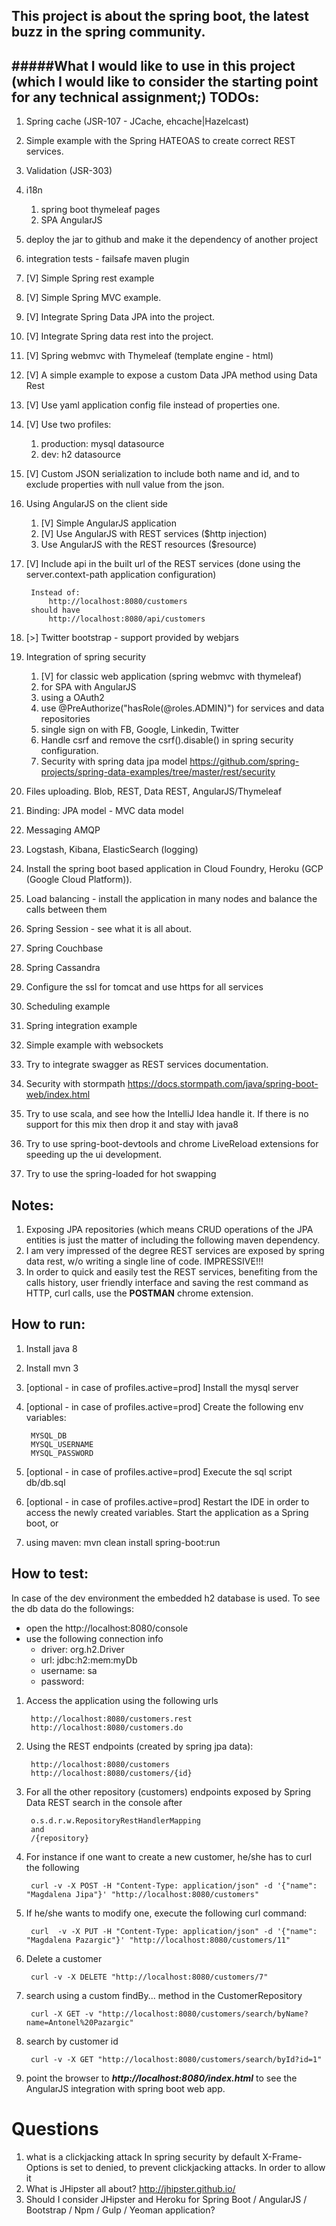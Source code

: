 ## This project is about the spring boot, the latest buzz in the spring community.

#####What I would like to use in this project (which I would like to consider the starting point for any technical assignment;) 
TODOs:
-
1. Spring cache (JSR-107 - JCache, ehcache|Hazelcast)
1. Simple example with the Spring HATEOAS to create correct REST services.
1. Validation (JSR-303)
1. i18n
    1. spring boot thymeleaf pages
    1. SPA AngularJS
1. deploy the jar to github and make it the dependency of another project
1. integration tests - failsafe maven plugin

1. [V] Simple Spring rest example
1. [V] Simple Spring MVC example.
1. [V] Integrate Spring Data JPA into the project.
1. [V] Integrate Spring data rest into the project.
1. [V] Spring webmvc with Thymeleaf (template engine - html)
1. [V] A simple example to expose a custom Data JPA method using Data Rest 
1. [V] Use yaml application config file instead of properties one. 
1. [V] Use two profiles: 
    1. production:  mysql datasource
    2. dev:         h2 datasource
1. [V] Custom JSON serialization to include both name and id, and to exclude properties with null value from the json.
1. Using AngularJS on the client side
    1. [V] Simple AngularJS application
    1. [V] Use AngularJS with REST services ($http injection)
    1. Use AngularJS with the REST resources ($resource)
1. [V] Include api in the built url of the REST services (done using the server.context-path application configuration)
        
        Instead of:
            http://localhost:8080/customers
        should have
            http://localhost:8080/api/customers
1. [>] Twitter bootstrap - support provided by webjars
1. Integration of spring security
    1. [V] for classic web application (spring webmvc with thymeleaf)
    1. for SPA with AngularJS
    1. using a OAuth2
    1. use @PreAuthorize("hasRole(@roles.ADMIN)") for services and data repositories
    1. single sign on with FB, Google, Linkedin, Twitter
    1. Handle csrf and remove the csrf().disable() in spring security configuration.
    1. Security with spring data jpa model
        https://github.com/spring-projects/spring-data-examples/tree/master/rest/security
1. Files uploading. Blob, REST, Data REST, AngularJS/Thymeleaf
1. Binding: JPA model - MVC data model
1. Messaging AMQP
1. Logstash, Kibana, ElasticSearch (logging)
1. Install the spring boot based application in Cloud Foundry, Heroku (GCP (Google Cloud Platform)).
1. Load balancing - install the application in many nodes and balance the calls between them
1. Spring Session - see what it is all about.
1. Spring Couchbase
1. Spring Cassandra
1. Configure the ssl for tomcat and use https for all services
1. Scheduling example
1. Spring integration example
1. Simple example with websockets
1. Try to integrate swagger as REST services documentation.
1. Security with stormpath 
        https://docs.stormpath.com/java/spring-boot-web/index.html
1. Try to use scala, and see how the IntelliJ Idea handle it. If there is no support for this mix then drop it and stay with java8
1. Try to use spring-boot-devtools and chrome LiveReload extensions for speeding up the ui development.
1. Try to use the spring-loaded for hot swapping 

Notes:
-
1. Exposing JPA repositories (which means CRUD operations of the JPA entities is just the matter of including the following maven dependency.
1. I am very impressed of the degree REST services are exposed by spring data rest, w/o writing a single line of code. IMPRESSIVE!!!
1. In order to quick and easily test the REST services, benefiting from the calls history, user friendly interface and saving the rest command as HTTP, curl calls, use the **__POSTMAN__** chrome extension.


How to run:
-
1. Install java 8
1. Install mvn 3
1. [optional - in case of profiles.active=prod] Install the mysql server
1. [optional - in case of profiles.active=prod] Create the following env variables: 
        
        MYSQL_DB
        MYSQL_USERNAME
        MYSQL_PASSWORD 
1. [optional - in case of profiles.active=prod] Execute the sql script db/db.sql
1. [optional - in case of profiles.active=prod]  Restart the IDE in order to access the newly created variables. Start the application as a Spring boot, or
1. using maven: mvn clean install spring-boot:run

How to test:
-
In case of the dev environment the embedded h2 database is used. To see the db data do the followings:
* open the http://localhost:8080/console
* use the following connection info
    * driver:       org.h2.Driver
    * url:          jdbc:h2:mem:myDb
    * username:     sa
    * password: 
1. Access the application using the following urls
    
        http://localhost:8080/customers.rest
        http://localhost:8080/customers.do
1. Using the REST endpoints (created by spring jpa data):
        
        http://localhost:8080/customers
        http://localhost:8080/customers/{id}
1. For all the other repository (customers) endpoints exposed by Spring Data REST search in the console after 
    
        o.s.d.r.w.RepositoryRestHandlerMapping
        and
        /{repository}        
1. For instance if one want to create a new customer, he/she has to curl the following 

        curl -v -X POST -H "Content-Type: application/json" -d '{"name": "Magdalena Jipa"}' "http://localhost:8080/customers"
1. If he/she wants to modify one, execute the following curl command:

        curl  -v -X PUT -H "Content-Type: application/json" -d '{"name": "Magdalena Pazargic"}' "http://localhost:8080/customers/11"
1. Delete a customer
    
        curl -v -X DELETE "http://localhost:8080/customers/7"
1. search using a custom findBy... method in the CustomerRepository
    
        curl -X GET -v "http://localhost:8080/customers/search/byName?name=Antonel%20Pazargic"
1. search by customer id
        
        curl -v -X GET "http://localhost:8080/customers/search/byId?id=1"
    
1. point the browser to ***http://localhost:8080/index.html*** to see the AngularJS integration with spring boot web app.            
       
       
Questions
=
1. what is a clickjacking attack
    In spring security by default X-Frame-Options is set to denied, to prevent clickjacking attacks.
    In order to allow it
1. What is JHipster all about? http://jhipster.github.io/ 
1. Should I consider JHipster and Heroku for Spring Boot / AngularJS / Bootstrap / Npm / Gulp / Yeoman application? 
    